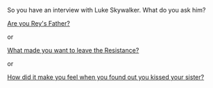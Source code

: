 So you have an interview with Luke Skywalker.
What do you ask him?

[Are you Rey's Father?](starwars8/Wait-for-8.md)

or

[What made you want to leave the Resistance?](starwars7/duh.md)

or

[How did it make you feel when you found out you kissed your sister?](starwars5/sisterkisser.md)
